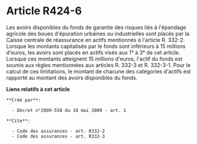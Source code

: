 # Article R424-6

Les avoirs disponibles du fonds de garantie des risques liés à l'épandage agricole des boues d'épuration urbaines ou
industrielles sont placés par la Caisse centrale de réassurance en actifs mentionnés à l'article R. 332-2. Lorsque les
montants capitalisés par le fonds sont inférieurs à 15 millions d'euros, les avoirs sont placés en actifs visés aux 1° à 3°
de cet article. Lorsque ces montants atteignent 15 millions d'euros, l'actif du fonds est soumis aux règles mentionnées aux
articles R. 332-3 et R. 332-3-1. Pour le calcul de ces limitations, le montant de chacune des catégories d'actifs est
rapporté au montant des avoirs disponibles du fonds.

**Liens relatifs à cet article**

	**Créé par**:

	  - Décret n°2009-550 du 18 mai 2009 - art. 1

	**Cite**:

	  - Code des assurances - art. R332-2
	  - Code des assurances - art. R332-3
